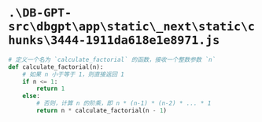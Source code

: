 # `.\DB-GPT-src\dbgpt\app\static\_next\static\chunks\3444-1911da618e1e8971.js`

```py
# 定义一个名为 `calculate_factorial` 的函数，接收一个整数参数 `n`
def calculate_factorial(n):
    # 如果 n 小于等于 1，则直接返回 1
    if n <= 1:
        return 1
    else:
        # 否则，计算 n 的阶乘，即 n * (n-1) * (n-2) * ... * 1
        return n * calculate_factorial(n - 1)
```